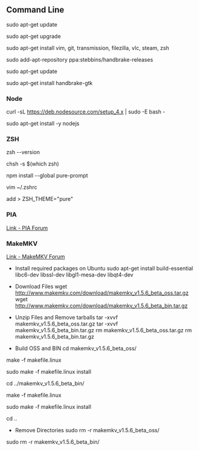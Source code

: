 ## Command Line

sudo apt-get update

sudo apt-get upgrade

sudo apt-get install vim, git, transmission, filezilla, vlc, steam, zsh

sudo add-apt-repository ppa:stebbins/handbrake-releases

sudo apt-get update

sudo apt-get install handbrake-gtk

### Node
curl -sL https://deb.nodesource.com/setup_4.x | sudo -E bash -

sudo apt-get install -y nodejs

### ZSH
zsh --version

chsh -s $(which zsh)

npm install --global pure-prompt

vim ~/.zshrc

add > ZSH_THEME="pure"

### PIA
[Link - PIA Forum](https://helpdesk.privateinternetaccess.com/hc/en-us/articles/219438217-Installing-the-PIA-App-on-Linux)

### MakeMKV
[Link - MakeMKV Forum](http://www.makemkv.com/forum2/viewtopic.php?f=3&t=224)

- Install required packages on Ubuntu
sudo apt-get install build-essential libc6-dev libssl-dev libgl1-mesa-dev libqt4-dev

- Download Files
wget http://www.makemkv.com/download/makemkv_v1.5.6_beta_oss.tar.gz
wget http://www.makemkv.com/download/makemkv_v1.5.6_beta_bin.tar.gz

- Unzip Files and Remove tarballs
tar -xvvf makemkv_v1.5.6_beta_oss.tar.gz
tar -xvvf makemkv_v1.5.6_beta_bin.tar.gz
rm makemkv_v1.5.6_beta_oss.tar.gz
rm makemkv_v1.5.6_beta_bin.tar.gz

- Build OSS and BIN
cd makemkv_v1.5.6_beta_oss/

make -f makefile.linux

sudo make -f makefile.linux install

cd ../makemkv_v1.5.6_beta_bin/

make -f makefile.linux

sudo make -f makefile.linux install

cd ..

- Remove Directories
sudo rm -r makemkv_v1.5.6_beta_oss/

sudo rm -r makemkv_v1.5.6_beta_bin/
